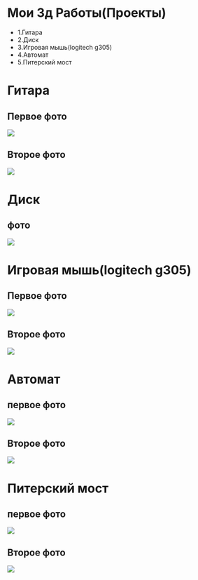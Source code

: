 # Мои 3д Работы(Проекты)

- 1.Гитара
- 2.Диск
- 3.Игровая мышь(logitech g305)
- 4.Автомат
- 5.Питерский мост

# Гитара
## Первое фото
![](Screenshot_1.png)
## Второе фото
![](Screenshot_1.jpg)

# Диск
## фото
![](Диск_2.jpg)

# Игровая мышь(logitech g305)
## Первое фото
![](мышь.jpg)
## Второе фото
![](мышь2.jpg)

# Автомат
## первое фото
![](Автомат2_2.jpg)
## Второе фото
![](Автоматt_2.jpg)

# Питерский мост
## первое фото
![](мост2.jpg)
## Второе фото
![](мост.jpg)